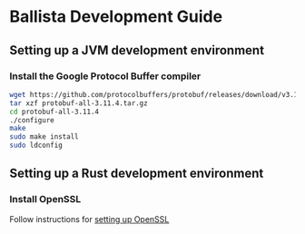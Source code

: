 # Ballista Development Guide

## Setting up a JVM development environment

### Install the Google Protocol Buffer compiler

```bash
wget https://github.com/protocolbuffers/protobuf/releases/download/v3.11.4/protobuf-all-3.11.4.tar.gz
tar xzf protobuf-all-3.11.4.tar.gz
cd protobuf-all-3.11.4
./configure
make
sudo make install
sudo ldconfig
```

## Setting up a Rust development environment

### Install OpenSSL

Follow instructions for [setting up OpenSSL](https://docs.rs/openssl/0.10.28/openssl/)






